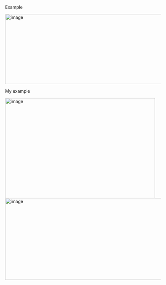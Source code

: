 Example

<img width="794" height="226" alt="image" src="https://github.com/user-attachments/assets/5d0f2e54-b55d-4908-946a-6a00e9887047" />


My example

<img width="485" height="323" alt="image" src="https://github.com/user-attachments/assets/c9922379-314b-485b-9d32-f1468a71b7c1" />
<img width="596" height="264" alt="image" src="https://github.com/user-attachments/assets/a4b5b527-ec15-44b2-a90e-8b436d1e2be0" />
